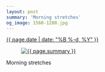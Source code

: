 ```yaml
---
layout: post
summary: 'Morning stretches'
og_image: 1560-1280.jpg
---
```


<div class="post">
 <time>
  <a href="/1560">
   {{ page.date | date: "%B %-d, %Y" }}
  </a>
 </time>
 <a href="/1560">
  <figure data-taken="1/1/2022">
   <img alt="{{ page.summary }}" sizes="(min-width: 700px) 50vw, calc(100vw - 2rem)" src="{{ site.assets_url }}/1560-640.jpg" srcset="{{ site.assets_url }}/1560-320.jpg 320w, {{ site.assets_url }}/1560-640.jpg 640w, {{ site.assets_url }}/1560-960.jpg 960w, {{ site.assets_url }}/1560-1280.jpg 1280w"/>
  </figure>
 </a>
 <span>
  Morning stretches
 </span>
</div>
